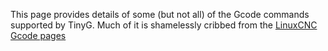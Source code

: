 This page provides details of some (but not all) of the Gcode commands supported by TinyG. Much of it is shamelessly cribbed from the [LinuxCNC Gcode pages]()
